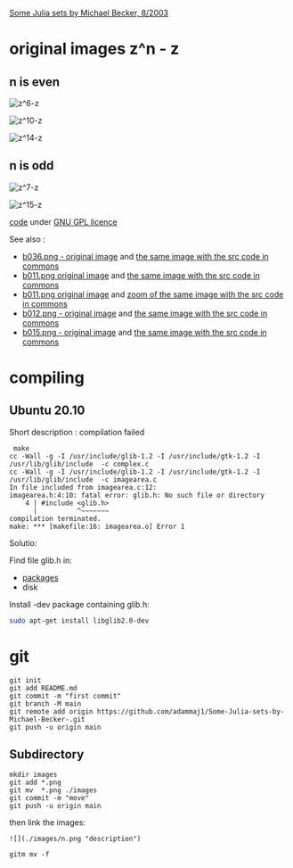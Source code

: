 



[Some Julia sets by Michael Becker, 8/2003](https://web.archive.org/web/20161024132306/http://www.ijon.de/mathe/julia/index.html)




#  original images z^n - z

## n is even 
![](./images/z6-z.png "z^6-z")   

![](./images/z10-z.png "z^10-z")   

![](./images/z14-z.png "z^14-z")   

## n is odd 
![](./images/z7-z.png "z^7-z")   

![](./images/z15-z.png "z^15-z")   


[code](./src/2005) under [GNU GPL licence](http://gnugpl.org/)



See also : 
* [b036.png - original image](https://web.archive.org/web/20161024194536im_/http://www.ijon.de/mathe/julia/sets/b036.png) and [the same image with the src code in commons  ](https://commons.wikimedia.org/wiki/File:Julia_set_f(z)%3D1_over_az5%2Bz3%2Bbz.png)
* [b011.png original image](https://web.archive.org/web/20161024194536im_/http://www.ijon.de/mathe/julia/sets/b011.png) and [the same image with the src code in commons](https://commons.wikimedia.org/wiki/File:Julia_set_p(z)%3D_z%5E3%2B(1.0149042485835864102%2B0.10183008497976470119i)*z.png)
* [b011.png original image](https://web.archive.org/web/20161024194536im_/http://www.ijon.de/mathe/julia/sets/b011.png) and [zoom of the same image with the src code  in commons](https://commons.wikimedia.org/wiki/File:Julia_set_p(z)%3D_z%5E3%2B(1.0149042485835864102%2B0.10183008497976470119i)*z;_(zoom).png)
* [b012.png - original image](https://web.archive.org/web/20161024194536im_/http://www.ijon.de/mathe/julia/sets/b012.png) and [the same image with the src code in commons ](https://commons.wikimedia.org/wiki/File:Julia_set_for_f(z)_%3D_z%5E3_%2Bz*(0.1008317508132964*i_%2B_1.004954206930806).png)
* [b015.png - original image](https://web.archive.org/web/20160504150529im_/http://www.ijon.de/mathe/julia/sets/b015.png) and [the same image with the src code in commons ]( https://commons.wikimedia.org/wiki/File:Julia_set_for_f(z)%3D_z%5E14-z.png#%7B%7Bint%3Afiledesc%7D%7D)


# compiling

## Ubuntu 20.10
Short description : compilation failed   


```
 make
cc -Wall -g -I /usr/include/glib-1.2 -I /usr/include/gtk-1.2 -I /usr/lib/glib/include  -c complex.c
cc -Wall -g -I /usr/include/glib-1.2 -I /usr/include/gtk-1.2 -I /usr/lib/glib/include  -c imagearea.c
In file included from imagearea.c:12:
imagearea.h:4:10: fatal error: glib.h: No such file or directory
    4 | #include <glib.h>
      |          ^~~~~~~~
compilation terminated.
make: *** [makefile:16: imagearea.o] Error 1
```

Solutio:

Find file glib.h in:
* [packages](https://packages.ubuntu.com/search?suite=bionic&arch=any&mode=exactfilename&searchon=contents&keywords=glib.h)
* disk


Install  -dev package containing glib.h:

```bash
sudo apt-get install libglib2.0-dev
```







# git
```git
git init
git add README.md
git commit -m "first commit"
git branch -M main
git remote add origin https://github.com/adammaj1/Some-Julia-sets-by-Michael-Becker-.git
git push -u origin main
```



## Subdirectory

```git
mkdir images
git add *.png
git mv  *.png ./images
git commit -m "move"
git push -u origin main
```

then link the images:


```
![](./images/n.png "description") 
```


```
gitm mv -f 
```
